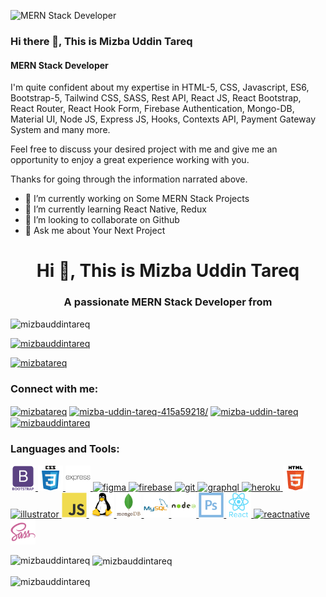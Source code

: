 ![MERN Stack Developer](https://media-exp1.licdn.com/dms/image/C4E16AQHo0V4EF16Svw/profile-displaybackgroundimage-shrink_350_1400/0/1638454831526?e=1645056000&v=beta&t=9dwiq-u8eHj4jpskEi5JGp4XhZXKIq-mQB2Fq2xWiFQ)
### Hi there 👋, This is Mizba Uddin Tareq
#### MERN Stack Developer


I'm quite confident about my expertise in HTML-5, CSS, Javascript, ES6, Bootstrap-5, Tailwind CSS, SASS, Rest API, React JS, React Bootstrap, React Router, React Hook Form, Firebase Authentication, Mongo-DB, Material UI, Node JS, Express JS, Hooks, Contexts API, Payment Gateway System and many more.

Feel free to discuss your desired project with me and give me an opportunity to enjoy a great experience working with you.

Thanks for going through the information narrated above.

- 🔭 I’m currently working on Some MERN Stack Projects 
- 🌱 I’m currently learning React Native, Redux 
- 👯 I’m looking to collaborate on Github 
- 💬 Ask me about Your Next Project 


<h1 align="center">Hi 👋, This is Mizba Uddin Tareq</h1>
<h3 align="center">A passionate MERN Stack Developer from</h3>

<p align="left"> <img src="https://komarev.com/ghpvc/?username=mizbauddintareq&label=Profile%20views&color=0e75b6&style=flat" alt="mizbauddintareq" /> </p>

<p align="left"> <a href="https://github.com/ryo-ma/github-profile-trophy"><img src="https://github-profile-trophy.vercel.app/?username=mizbauddintareq" alt="mizbauddintareq" /></a> </p>

<p align="left"> <a href="https://twitter.com/mizbatareq" target="blank"><img src="https://img.shields.io/twitter/follow/mizbatareq?logo=twitter&style=for-the-badge" alt="mizbatareq" /></a> </p>

<h3 align="left">Connect with me:</h3>
<p align="left">
<a href="https://twitter.com/mizbatareq" target="blank"><img align="center" src="https://raw.githubusercontent.com/rahuldkjain/github-profile-readme-generator/master/src/images/icons/Social/twitter.svg" alt="mizbatareq" height="30" width="40" /></a>
<a href="https://linkedin.com/in/mizba-uddin-tareq-415a59218/" target="blank"><img align="center" src="https://raw.githubusercontent.com/rahuldkjain/github-profile-readme-generator/master/src/images/icons/Social/linked-in-alt.svg" alt="mizba-uddin-tareq-415a59218/" height="30" width="40" /></a>
<a href="https://stackoverflow.com/users/mizba-uddin-tareq" target="blank"><img align="center" src="https://raw.githubusercontent.com/rahuldkjain/github-profile-readme-generator/master/src/images/icons/Social/stack-overflow.svg" alt="mizba-uddin-tareq" height="30" width="40" /></a>
<a href="https://fb.com/mizbauddintareq" target="blank"><img align="center" src="https://raw.githubusercontent.com/rahuldkjain/github-profile-readme-generator/master/src/images/icons/Social/facebook.svg" alt="mizbauddintareq" height="30" width="40" /></a>
</p>

<h3 align="left">Languages and Tools:</h3>
<p align="left"> <a href="https://getbootstrap.com" target="_blank" rel="noreferrer"> <img src="https://raw.githubusercontent.com/devicons/devicon/master/icons/bootstrap/bootstrap-plain-wordmark.svg" alt="bootstrap" width="40" height="40"/> </a> <a href="https://www.w3schools.com/css/" target="_blank" rel="noreferrer"> <img src="https://raw.githubusercontent.com/devicons/devicon/master/icons/css3/css3-original-wordmark.svg" alt="css3" width="40" height="40"/> </a> <a href="https://expressjs.com" target="_blank" rel="noreferrer"> <img src="https://raw.githubusercontent.com/devicons/devicon/master/icons/express/express-original-wordmark.svg" alt="express" width="40" height="40"/> </a> <a href="https://www.figma.com/" target="_blank" rel="noreferrer"> <img src="https://www.vectorlogo.zone/logos/figma/figma-icon.svg" alt="figma" width="40" height="40"/> </a> <a href="https://firebase.google.com/" target="_blank" rel="noreferrer"> <img src="https://www.vectorlogo.zone/logos/firebase/firebase-icon.svg" alt="firebase" width="40" height="40"/> </a> <a href="https://git-scm.com/" target="_blank" rel="noreferrer"> <img src="https://www.vectorlogo.zone/logos/git-scm/git-scm-icon.svg" alt="git" width="40" height="40"/> </a> <a href="https://graphql.org" target="_blank" rel="noreferrer"> <img src="https://www.vectorlogo.zone/logos/graphql/graphql-icon.svg" alt="graphql" width="40" height="40"/> </a> <a href="https://heroku.com" target="_blank" rel="noreferrer"> <img src="https://www.vectorlogo.zone/logos/heroku/heroku-icon.svg" alt="heroku" width="40" height="40"/> </a> <a href="https://www.w3.org/html/" target="_blank" rel="noreferrer"> <img src="https://raw.githubusercontent.com/devicons/devicon/master/icons/html5/html5-original-wordmark.svg" alt="html5" width="40" height="40"/> </a> <a href="https://www.adobe.com/in/products/illustrator.html" target="_blank" rel="noreferrer"> <img src="https://www.vectorlogo.zone/logos/adobe_illustrator/adobe_illustrator-icon.svg" alt="illustrator" width="40" height="40"/> </a> <a href="https://developer.mozilla.org/en-US/docs/Web/JavaScript" target="_blank" rel="noreferrer"> <img src="https://raw.githubusercontent.com/devicons/devicon/master/icons/javascript/javascript-original.svg" alt="javascript" width="40" height="40"/> </a> <a href="https://www.linux.org/" target="_blank" rel="noreferrer"> <img src="https://raw.githubusercontent.com/devicons/devicon/master/icons/linux/linux-original.svg" alt="linux" width="40" height="40"/> </a> <a href="https://www.mongodb.com/" target="_blank" rel="noreferrer"> <img src="https://raw.githubusercontent.com/devicons/devicon/master/icons/mongodb/mongodb-original-wordmark.svg" alt="mongodb" width="40" height="40"/> </a> <a href="https://www.mysql.com/" target="_blank" rel="noreferrer"> <img src="https://raw.githubusercontent.com/devicons/devicon/master/icons/mysql/mysql-original-wordmark.svg" alt="mysql" width="40" height="40"/> </a> <a href="https://nodejs.org" target="_blank" rel="noreferrer"> <img src="https://raw.githubusercontent.com/devicons/devicon/master/icons/nodejs/nodejs-original-wordmark.svg" alt="nodejs" width="40" height="40"/> </a> <a href="https://www.photoshop.com/en" target="_blank" rel="noreferrer"> <img src="https://raw.githubusercontent.com/devicons/devicon/master/icons/photoshop/photoshop-line.svg" alt="photoshop" width="40" height="40"/> </a> <a href="https://reactjs.org/" target="_blank" rel="noreferrer"> <img src="https://raw.githubusercontent.com/devicons/devicon/master/icons/react/react-original-wordmark.svg" alt="react" width="40" height="40"/> </a> <a href="https://reactnative.dev/" target="_blank" rel="noreferrer"> <img src="https://reactnative.dev/img/header_logo.svg" alt="reactnative" width="40" height="40"/> </a> <a href="https://sass-lang.com" target="_blank" rel="noreferrer"> <img src="https://raw.githubusercontent.com/devicons/devicon/master/icons/sass/sass-original.svg" alt="sass" width="40" height="40"/> </a> </p>

<p><img align="left" src="https://github-readme-stats.vercel.app/api/top-langs?username=mizbauddintareq&show_icons=true&locale=en&layout=compact" alt="mizbauddintareq" /></p>

<p>&nbsp;<img align="center" src="https://github-readme-stats.vercel.app/api?username=mizbauddintareq&show_icons=true&locale=en" alt="mizbauddintareq" /></p>

<p><img align="center" src="https://github-readme-streak-stats.herokuapp.com/?user=mizbauddintareq&" alt="mizbauddintareq" /></p>
